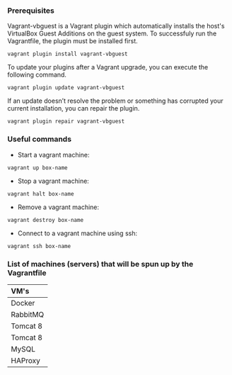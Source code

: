 ### Prerequisites

Vagrant-vbguest is a Vagrant plugin which automatically installs the host's VirtualBox Guest Additions on the guest system.
To successfuly run the Vagrantfile, the plugin must be installed first.

```
vagrant plugin install vagrant-vbguest
```

To update your plugins after a Vagrant upgrade, you can execute the following command.
```
vagrant plugin update vagrant-vbguest
```

If an update doesn’t resolve the problem or something has corrupted your current installation, you can repair the plugin.
```
vagrant plugin repair vagrant-vbguest
```

### Useful commands

* Start a vagrant machine:
```
vagrant up box-name
```
* Stop a vagrant machine:   
```
vagrant halt box-name
```
* Remove a vagrant machine:
```
vagrant destroy box-name
```
* Connect to a vagrant machine using ssh:
```
vagrant ssh box-name
```
### List of machines (servers) that will be spun up by the Vagrantfile

|VM's|
|:-------------- |
|Docker|
|RabbitMQ|
|Tomcat 8|first instance|
|Tomcat 8|second instance|with a selft-signed certificate|
|MySQL|
|HAProxy|load balancer|both tomcats will be accessible through it|
